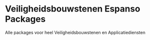 # Veiligheidsbouwstenen Espanso Packages
Alle packages voor heel Veiligheidsbouwstenen en Applicatiediensten
